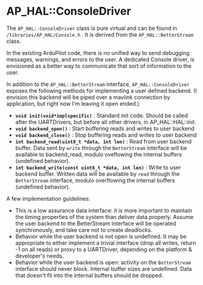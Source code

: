 # AP_HAL::ConsoleDriver

The `AP_HAL::ConsoleDriver` class is pure virtual and can be found in `/libraries/AP_HAL/Console.h` . It is derived from the `AP_HAL::BetterStream` class.

In the existing ArduPilot code, there is no unified way to send debugging messages, warnings, and errors to the user. A dedicated Console driver, is envisioned as a better way to communicate that sort of information to the user.

In addition to the `AP_HAL::BetterStream` interface, `AP_HAL::ConsoleDriver` exposes the following methods for implementing a user defined backend. (I envision this backend will be piped over a mavlink connection by application, but right now I'm leaving it open ended.)

- **`void init(void*implspecific)`** : Standard init code. Should be called after the UARTDrivers, but before all other drivers, in AP_HAL::HAL::init.
- **`void backend_open()`** : Start buffering reads and writes to user backend
- **`void backend_close()`** : Stop buffering reads and writes to user backend
- **`int backend_read(uint8_t *data, int len)`** : Read from user backend buffer. Data sent by `write` through the `BetterStream` interface will be available to backend_read, modulo oveflowing the internal buffers (undefined behavior).
- **`int backend_write(const uint8_t *data, int len)`** : Write to user backend buffer. Written data will be available by `read` through the `BetterStream` interface, modulo overflowing the internal buffers (undefined behavior).

A few implementation guidelines:

- This is a low assurance data interface: it is more important to maintain the timing properties of the system than deliver data properly. Assume the user backend to the BetterStream interface will be operated synchronously, and take care not to create deadlocks.
- Behavior while the user backend is not open is undefined. It may be appropriate to either implement a trivial interface (drop all writes, return -1 on all reads) or proxy to a UARTDriver, depending on the platform & developer's needs.
- Behavior while the user backend is open: activity on the `BetterStream` interface should never block. Internal buffer sizes are undefined. Data that doesn't fit into the internal buffers should be dropped.
